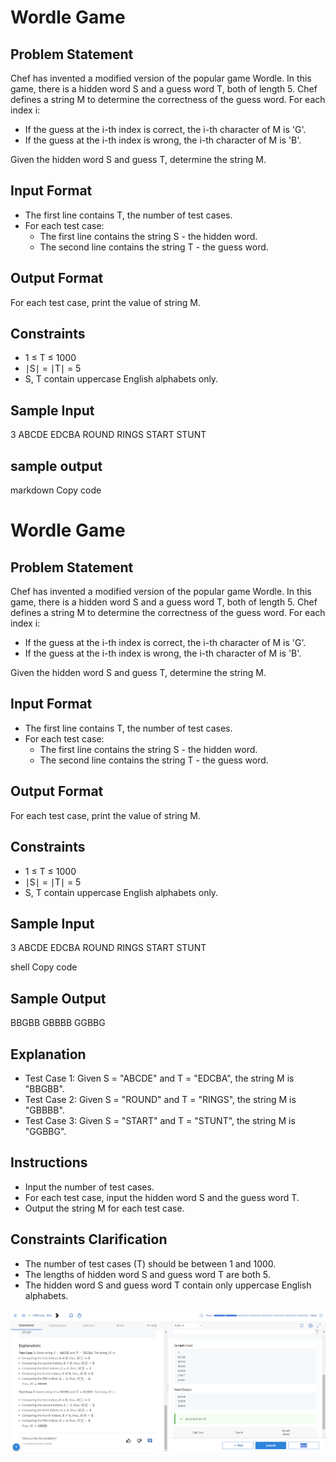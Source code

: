 # Wordle Game

## Problem Statement

Chef has invented a modified version of the popular game Wordle. In this game, there is a hidden word S and a guess word T, both of length 5. Chef defines a string M to determine the correctness of the guess word. For each index i:

- If the guess at the i-th index is correct, the i-th character of M is 'G'.
- If the guess at the i-th index is wrong, the i-th character of M is 'B'.

Given the hidden word S and guess T, determine the string M.

## Input Format

- The first line contains T, the number of test cases.
- For each test case:
  - The first line contains the string S - the hidden word.
  - The second line contains the string T - the guess word.

## Output Format

For each test case, print the value of string M.

## Constraints

- 1 ≤ T ≤ 1000
- ∣S∣ = ∣T∣ = 5
- S, T contain uppercase English alphabets only.

## Sample Input
3
ABCDE
EDCBA
ROUND
RINGS
START
STUNT

## sample output


markdown
Copy code
# Wordle Game

## Problem Statement

Chef has invented a modified version of the popular game Wordle. In this game, there is a hidden word S and a guess word T, both of length 5. Chef defines a string M to determine the correctness of the guess word. For each index i:

- If the guess at the i-th index is correct, the i-th character of M is 'G'.
- If the guess at the i-th index is wrong, the i-th character of M is 'B'.

Given the hidden word S and guess T, determine the string M.

## Input Format

- The first line contains T, the number of test cases.
- For each test case:
  - The first line contains the string S - the hidden word.
  - The second line contains the string T - the guess word.

## Output Format

For each test case, print the value of string M.

## Constraints

- 1 ≤ T ≤ 1000
- ∣S∣ = ∣T∣ = 5
- S, T contain uppercase English alphabets only.

## Sample Input

3
ABCDE
EDCBA
ROUND
RINGS
START
STUNT

shell
Copy code

## Sample Output

BBGBB
GBBBB
GGBBG


## Explanation

- Test Case 1: Given S = "ABCDE" and T = "EDCBA", the string M is "BBGBB".
- Test Case 2: Given S = "ROUND" and T = "RINGS", the string M is "GBBBB".
- Test Case 3: Given S = "START" and T = "STUNT", the string M is "GGBBG".

## Instructions

- Input the number of test cases.
- For each test case, input the hidden word S and the guess word T.
- Output the string M for each test case.

## Constraints Clarification

- The number of test cases (T) should be between 1 and 1000.
- The lengths of hidden word S and guess word T are both 5.
- The hidden word S and guess word T contain only uppercase English alphabets.

![](Untitled.png)

